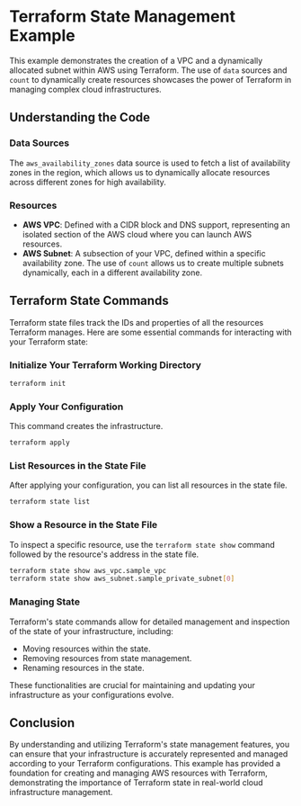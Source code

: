 # Terraform State Management Example

This example demonstrates the creation of a VPC and a dynamically allocated subnet within AWS using Terraform. The use of `data` sources and `count` to dynamically create resources showcases the power of Terraform in managing complex cloud infrastructures.

## Understanding the Code

### Data Sources
The `aws_availability_zones` data source is used to fetch a list of availability zones in the region, which allows us to dynamically allocate resources across different zones for high availability.

### Resources
- **AWS VPC**: Defined with a CIDR block and DNS support, representing an isolated section of the AWS cloud where you can launch AWS resources.
- **AWS Subnet**: A subsection of your VPC, defined within a specific availability zone. The use of `count` allows us to create multiple subnets dynamically, each in a different availability zone.

## Terraform State Commands

Terraform state files track the IDs and properties of all the resources Terraform manages. Here are some essential commands for interacting with your Terraform state:

### Initialize Your Terraform Working Directory
```bash
terraform init
```

### Apply Your Configuration
This command creates the infrastructure.
```bash
terraform apply
```

### List Resources in the State File
After applying your configuration, you can list all resources in the state file.
```bash
terraform state list
```

### Show a Resource in the State File
To inspect a specific resource, use the `terraform state show` command followed by the resource's address in the state file.
```bash
terraform state show aws_vpc.sample_vpc
terraform state show aws_subnet.sample_private_subnet[0]
```

### Managing State
Terraform's state commands allow for detailed management and inspection of the state of your infrastructure, including:
- Moving resources within the state.
- Removing resources from state management.
- Renaming resources in the state.

These functionalities are crucial for maintaining and updating your infrastructure as your configurations evolve.

## Conclusion

By understanding and utilizing Terraform's state management features, you can ensure that your infrastructure is accurately represented and managed according to your Terraform configurations. This example has provided a foundation for creating and managing AWS resources with Terraform, demonstrating the importance of Terraform state in real-world cloud infrastructure management.
